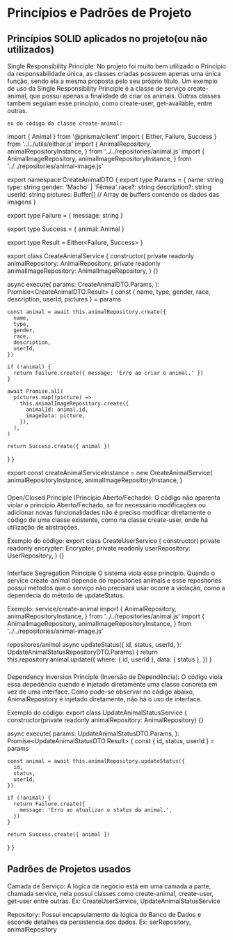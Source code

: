 # Princípios e Padrões de Projeto

## Princípios SOLID aplicados no projeto(ou não utilizados)
Single Responsibility Principle:
    No projeto foi muito bem utilizado o Princípio da responsabilidade única, as classes criadas possuem apenas uma única função, sendo ela a mesma proposta pelo seu próprio título. Um exemplo de uso da Single Responsibility Principle é a classe de serviço create-animal, que possui apenas a finalidade de criar os animais. Outras classes tambem seguiam esse princípio, como create-user, get-available, entre outras.

    ex do código da classe create-animal: 

import { Animal } from '@prisma/client'
import { Either, Failure, Success } from '../../utils/either.js'
import {
  AnimalRepository,
  animalRepositoryInstance,
} from '../../repositories/animal.js'
import {
  AnimalImageRepository,
  animalImageRepositoryInstance,
} from '../../repositories/animal-image.js'

export namespace CreateAnimalDTO {
  export type Params = {
    name: string
    type: string
    gender: 'Macho' | 'Fêmea'
    race?: string
    description?: string
    userId: string
    pictures: Buffer[] // Array de buffers contendo os dados das imagens
  }

  export type Failure = { message: string }

  export type Success = { animal: Animal }

  export type Result = Either<Failure, Success>
}

export class CreateAnimalService {
  constructor(
    private readonly animalRepository: AnimalRepository,
    private readonly animalImageRepository: AnimalImageRepository,
  ) {}

  async execute(
    params: CreateAnimalDTO.Params,
  ): Promise<CreateAnimalDTO.Result> {
    const { name, type, gender, race, description, userId, pictures } = params

    const animal = await this.animalRepository.create({
      name,
      type,
      gender,
      race,
      description,
      userId,
    })

    if (!animal) {
      return Failure.create({ message: 'Erro ao criar o animal.' })
    }

    await Promise.all(
      pictures.map((picture) =>
        this.animalImageRepository.create({
          animalId: animal.id,
          imageData: picture,
        }),
      ),
    )

    return Success.create({ animal })
  }
}

export const createAnimalServiceInstance = new CreateAnimalService(
  animalRepositoryInstance,
  animalImageRepositoryInstance,
)


###
 Open/Closed Principle (Princípio Aberto/Fechado):
 O código não aparenta violar o princípio Aberto/Fechado, se for necessário modificações ou adicionar novas funcionalidades não é preciso modificar diretamente o código de uma classe existente, como na classe create-user, onde há utilização de abstrações.

 Exemplo do código: 
 export class CreateUserService {
  constructor(
    private readonly encrypter: Encrypter,
    private readonly userRepository: UserRepository,
  ) {}

###
Interface Segregation Principle
O sistema viola esse princípio. Quando o service create-animal depende do repositories animals e esse repositories possui métodos que o serviço não precisará usar ocorre a violação, como a dependecia do método de updateStatus.

Exemplo:
service/create-animal
import {
  AnimalRepository,
  animalRepositoryInstance,
} from '../../repositories/animal.js'
import {
  AnimalImageRepository,
  animalImageRepositoryInstance,
} from '../../repositories/animal-image.js'

repositores/animal
async updateStatus({
    id,
    status,
    userId,
  }: UpdateAnimalStatusRepositoryDTO.Params) {
    return this.repository.animal.update({
      where: { id, userId },
      data: { status },
    })
  }

###
Dependency Inversion Principle (Inversão de Dependência):
O código viola essa depedência quando é injetado diretamente uma classe concreta em vez de uma interface. Como pode-se observar no código abaixo, AnimalRepository é injetado diretamente, não há o uso de interface.

Exemplo do código: 
export class UpdateAnimalStatusService {
  constructor(private readonly animalRepository: AnimalRepository) {}

  async execute(
    params: UpdateAnimalStatusDTO.Params,
  ): Promise<UpdateAnimalStatusDTO.Result> {
    const { id, status, userId } = params

    const animal = await this.animalRepository.updateStatus({
      id,
      status,
      userId,
    })

    if (!animal) {
      return Failure.create({
        message: 'Erro ao atualizar o status do animal.',
      })
    }

    return Success.create({ animal })
  }
}


## Padrões de Projetos usados

Camada de Serviço:
A lógica de negócio está em uma camada a parte, chamada service, nela possui classes como create-animal, create-user, get-user entre outras.
Ex: CreateUserService, UpdateAnimalStatusService

Repository:
Possui encapsulamento da lógica do Banco de Dados e esconde detalhes da persistencia dos dados.
Ex: serRepository, animalRepository











